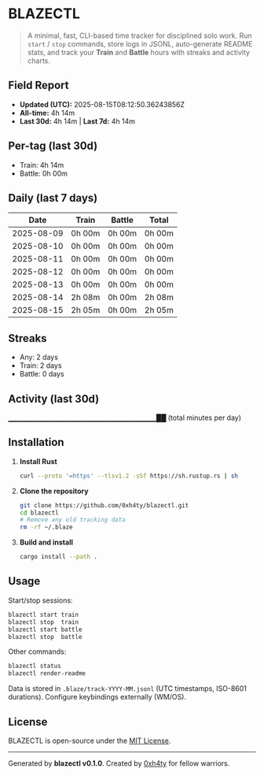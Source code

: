 # BLAZECTL

> A minimal, fast, CLI-based time tracker for disciplined solo work.
    Run `start` / `stop` commands, store logs in JSONL, auto-generate README stats,
    and track your **Train** and **Battle** hours with streaks and activity charts.

## Field Report

- **Updated (UTC):** 2025-08-15T08:12:50.36243856Z
- **All-time:** 4h 14m
- **Last 30d:** 4h 14m  |  **Last 7d:** 4h 14m

## Per-tag (last 30d)
- Train: 4h 14m
- Battle: 0h 00m

## Daily (last 7 days)
| Date       | Train | Battle | Total |
|------------|-------|--------|-------|
| 2025-08-09 | 0h 00m | 0h 00m | 0h 00m |
| 2025-08-10 | 0h 00m | 0h 00m | 0h 00m |
| 2025-08-11 | 0h 00m | 0h 00m | 0h 00m |
| 2025-08-12 | 0h 00m | 0h 00m | 0h 00m |
| 2025-08-13 | 0h 00m | 0h 00m | 0h 00m |
| 2025-08-14 | 2h 08m | 0h 00m | 2h 08m |
| 2025-08-15 | 2h 05m | 0h 00m | 2h 05m |

## Streaks
- Any: 2 days
- Train: 2 days
- Battle: 0 days

## Activity (last 30d)
▁▁▁▁▁▁▁▁▁▁▁▁▁▁▁▁▁▁▁▁▁▁▁▁▁▁▁▁██ (total minutes per day)

## Installation
1. **Install Rust**
   ```bash
   curl --proto '=https' --tlsv1.2 -sSf https://sh.rustup.rs | sh
   ```
2. **Clone the repository**
   ```bash
   git clone https://github.com/0xh4ty/blazectl.git
   cd blazectl
   # Remove any old tracking data
   rm -rf ~/.blaze
   ```
3. **Build and install**
   ```bash
   cargo install --path .
   ```

## Usage
Start/stop sessions:
```bash
blazectl start train
blazectl stop  train
blazectl start battle
blazectl stop  battle
```
Other commands:
```bash
blazectl status
blazectl render-readme
```
Data is stored in `.blaze/track-YYYY-MM.jsonl` (UTC timestamps, ISO-8601 durations).
Configure keybindings externally (WM/OS).

## License
BLAZECTL is open-source under the [MIT License](LICENSE).

---

Generated by **blazectl v0.1.0**.
Created by [0xh4ty](https://github.com/0xh4ty) for fellow warriors.
